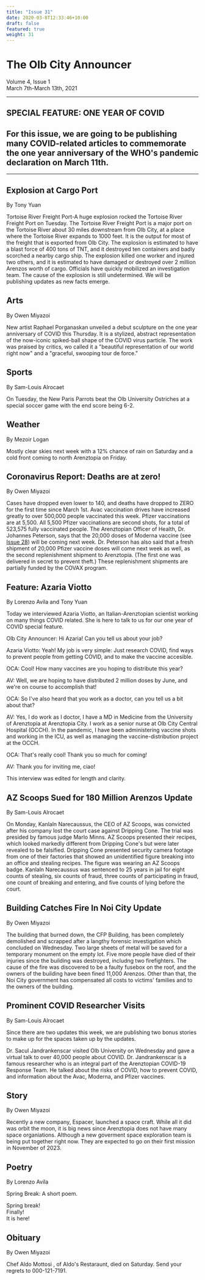 ```yaml
---
title: "Issue 31"
date: 2020-03-8T12:33:46+10:00
draft: false
featured: true
weight: 31
---
```


# The Olb City Announcer    
Volume 4, Issue 1    
March 7th-March 13th, 2021    

---
## SPECIAL FEATURE: ONE YEAR OF COVID
## For this issue, we are going to be publishing many COVID-related articles to commemorate the one year anniversary of the WHO's pandemic declaration on March 11th.
---

## Explosion at Cargo Port
By Tony Yuan

Tortoise River Freight Port-A huge explosion rocked the Tortoise River Freight Port on Tuesday. The Tortoise River Freight Port is a major port on the Tortoise River about 30 miles downstream from Olb City, at a place where the Tortoise River expands to 1000 feet. It is the output for most of the freight that is exported from Olb City. The explosion is estimated to have a blast force of 400 tons of TNT, and it destroyed ten containers and badly scorched a nearby cargo ship. The explosion killed one worker and injured two others, and it is estimated to have damaged or destroyed over 2 million Arenzos worth of cargo. Officials have quickly mobilized an investigation team. The cause of the explosion is still undetermined. We will be publishing updates as new facts emerge.

## Arts
By Owen Miyazoi

New artist Raphael Porganaskan unveiled a debut sculpture on the one year anniversary of COVID this Thursday. It is a stylized, abstract representation of the now-iconic spiked-ball shape of the COVID virus particle. The work was praised by critics, wo called it a "beautiful representation of our world right now" and a "graceful, swooping tour de force."

## Sports
By Sam-Louis Alrocaet

On Tuesday, the New Paris Parrots beat the Olb University Ostriches at a special soccer game with the end score being 6-2. 

## Weather
By Mezoir Logan

Mostly clear skies next week with a 12% chance of rain on Saturday and a cold front coming to north Arenztopia on Friday.

## Coronavirus Report: Deaths are at zero!
By Owen Miyazoi

Cases have dropped even lower to 140, and deaths have dropped to ZERO for the first time since March 1st. Avac vaccination drives have increased greatly to over 500,000 people vaccinated this week. Pfizer vaccinations are at 5,500. All 5,500 Pfizer vaccinations are second shots, for a total of 523,575 fully vaccinated people. The Arenztopian Officer of Health, Dr. Johannes Peterson, says that the 20,000 doses of Moderna vaccine (see [Issue 28](https://www.arenztopia.com/news/issue-28/)) will be coming next week. Dr. Peterson has also said that a fresh shipment of 20,000 Pfizer vaccine doses will come next week as well, as the second replenishment shipment to Arenztopia. (The first one was delivered in secret to prevent theft.) These replenishment shipments are partially funded by the COVAX program.

## Feature: Azaria Viotto
By Lorenzo Avila and Tony Yuan

Today we interviewed Azaria Viotto, an Italian-Arenztopian scientist working on many things COVID related. She is here to talk to us for our one year of COVID special feature.

Olb City Announcer: Hi Azaria! Can you tell us about your job?

Azaria Viotto: Yeah! My job is very simple: Just research COVID, find ways to prevent people from getting COVID, and to make the vaccine accesible.

OCA: Cool! How many vaccines are you hoping to distribute this year?

AV: Well, we are hoping to have distributed 2 million doses by June, and we're on course to accomplish that! 

OCA: So I've also heard that you work as a doctor, can you tell us a bit about that?

AV: Yes, I do work as I doctor, I have a MD in Medicine from the University of Arenztopia at Arenztopia City. I work as a senior nurse at Olb City Central Hospital (OCCH). In the pandemic, I have been administering vaccine shots and working in the ICU, as well as managing the vaccine-distribution project at the OCCH.

OCA: That's really cool! Thank you so much for coming!

AV: Thank you for inviting me, ciao!

This interview was edited for length and clarity.

## AZ Scoops Sued for 180 Million Arenzos Update
By Sam-Louis Alrocaet

On Monday, Kanlaln Narecaussus, the CEO of AZ Scoops, was convicted after his company lost the court case against Dripping Cone. The trial was presided by famous judge Marlo Minns. AZ Scoops presented their recipes, which looked markedly different from Dripping Cone's but were later revealed to be falsified. Dripping Cone presented security camera footage from one of their factories that showed an unidentified figure breaking into an office and stealing recipes. The figure was wearing an AZ Scoops badge. Kanlaln Narecaussus was sentenced to 25 years in jail for eight counts of stealing, six counts of fraud, three counts of participating in fraud, one count of breaking and entering, and five counts of lying before the court.

## Building Catches Fire In Noi City Update
By Owen Miyazoi

The building that burned down, the CFP Building, has been completely demolished and scrapped after a langthy forensic investigation which concluded on Wednesday. Two large sheets of metal will be saved for a temporary monument on the empty lot. Five more people have died of their injuries since the building was destroyed, includng two firefighters. The cause of the fire was discovered to be a faulty fusebox on the roof, and the owners of the building have been fined 11,000 Arenzos. Other than that, the Noi City government has compensated all costs to victims' families and to the owners of the building. 

## Prominent COVID Researcher Visits
By Sam-Louis Alrocaet

Since there are two updates this week, we are publishing two bonus stories to make up for the spaces taken up by the updates.

Dr. Sacul Jandrankenscar visited Olb University on Wednesday and gave a virtual talk to over 40,000 people about COVID. Dr. Jandrankenscar is a famous researcher who is an integral part of the Arenztopian COVID-19 Response Team. He talked about the risks of COVID, how to prevent COVID, and information about the Avac, Moderna, and Pfizer vaccines.

## Story
By Owen Miyazoi

Recently a new company, Espacer, launched a space craft. While all it did was orbit the moon, it is big news since Arenztopia does not have many space organiations. Although a new goverment space exploration team is being put together right now. They are expected to go on their first mission in November of 2023.


## Poetry
By Lorenzo Avila

Spring Break: A short poem.

Spring break!    
Finally!    
It is here!    

## Obituary
By Owen Miyazoi


Chef Aldo Mottosi , of Aldo's Restaraunt, died on Saturday. Send your regrets to 000-121-7191.


